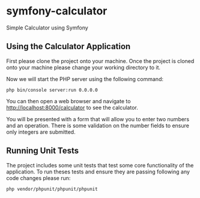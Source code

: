 # symfony-calculator

Simple Calculator using Symfony

## Using the Calculator Application
First please clone the project onto your machine. Once the project is cloned onto your machine please change your working directory to it.

Now we will start the PHP server using the following command:

```shell
php bin/console server:run 0.0.0.0
```

You can then open a web browser and navigate to <http://localhost:8000/calculator> to see the calculator.

You will be presented with a form that will allow you to enter two numbers and an operation. There is some validation on the number fields to ensure only integers are submitted. 

## Running Unit Tests
The project includes some unit tests that test some core functionality of the application. To run theses tests and ensure they are passing following any code changes please run:

```shell
php vendor/phpunit/phpunit/phpunit
```